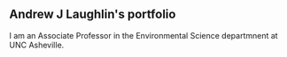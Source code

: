 ## Andrew J Laughlin's portfolio
I am an Associate Professor in the Environmental Science departmnent at UNC Asheville. 
